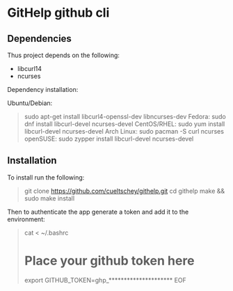 # GitHelp github cli

## Dependencies
Thus project depends on the following:
* libcurl14
* ncurses

Dependency installation:

Ubuntu/Debian:
> sudo apt-get install libcurl4-openssl-dev libncurses-dev
Fedora:
> sudo dnf install libcurl-devel ncurses-devel
CentOS/RHEL:
> sudo yum install libcurl-devel ncurses-devel
Arch Linux:
> sudo pacman -S curl ncurses
openSUSE:
> sudo zypper install libcurl-devel ncurses-devel

## Installation

To install run the following:
> git clone https://github.com/cueltschey/githelp.git
> cd githelp
> make && sudo make install

Then to authenticate the app generate a token and add it to the environment:
> cat <<EOF > ~/.bashrc 
> # Place your github token here
> export GITHUB_TOKEN=ghp_*********************
> EOF
